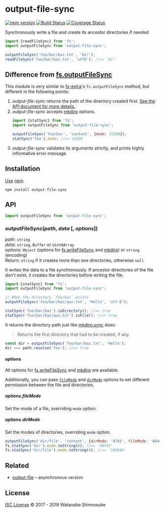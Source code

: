 # output-file-sync

[![npm version](https://img.shields.io/npm/v/output-file-sync.svg)](https://www.npmjs.com/package/output-file-sync)
[![Build Status](https://travis-ci.com/shinnn/output-file-sync.svg?branch=master)](https://travis-ci.com/shinnn/output-file-sync)
[![Coverage Status](https://coveralls.io/repos/github/shinnn/output-file-sync/badge.svg?branch=master)](https://coveralls.io/github/shinnn/output-file-sync?branch=master)

Synchronously write a file and create its ancestor directories if needed

```javascript
import {readFileSync} from 'fs';
import outputFileSync from 'output-file-sync';

outputFileSync('foo/bar/baz.txt', 'Hi!');
readFileSync('foo/bar/baz.txt', 'utf8'); //=> 'Hi!'
```

## Difference from [fs.outputFileSync](https://github.com/jprichardson/node-fs-extra/blob/master/docs/outputFile.md)

This module is very similar to [fs-extra](https://github.com/jprichardson/node-fs-extra)'s `fs.outputFileSync` method, but different in the following points:

1. *output-file-sync* returns the path of the directory created first. [See the API document for more details.](#outputfilesyncpath-data--options)
2. *output-file-sync* accepts [mkdirp] options.
   ```javascript
   import {statSync} from 'fs';
   import outputFileSync from 'output-file-sync';

   outputFileSync('foo/bar', 'content', {mode: 33260});
   statSync('foo').mode; //=> 33260
   ```
3. *output-file-sync* validates its arguments strictly, and prints highly informative error message.

## Installation

[Use](https://docs.npmjs.com/cli/install) [npm](https://docs.npmjs.com/about-npm/).

```
npm install output-file-sync
```

## API

```javascript
import outputFileSync from 'output-file-sync';
```

### outputFileSync(*path*, *data* [, *options*])

*path*: `string`  
*data*: `string`, `Buffer` or `Uint8Array`  
*options*: `Object` (options for [fs.writeFileSync] and [mkdirp]) or `string` (encoding)  
Return: `string` if it creates more than one directories, otherwise `null`

It writes the data to a file synchronously. If ancestor directories of the file don't exist, it creates the directories before writing the file.

```javascript
import {statSync} from 'fs';
import outputFileSync from 'output-file-sync';

// When the directory `foo/bar` exists
outputFileSync('foo/bar/baz/qux.txt', 'Hello', 'utf-8');

statSync('foo/bar/baz').isDirectory(); //=> true
statSync('foo/bar/baz/qux.txt').isFile(); //=> true
```

It returns the directory path just like [mkdirp.sync](https://github.com/substack/node-mkdirp#mkdirpsyncdir-opts) does:

> Returns the first directory that had to be created, if any.

```javascript
const dir = outputFileSync('foo/bar/baz.txt', 'Hello');
dir === path.resolve('foo'); //=> true
```

#### options

All options for [fs.writeFileSync] and [mkdirp] are available.

Additionally, you can pass [`fileMode`](#optionsfilemode) and [`dirMode`](#optionsdirmode) options to set different permission between the file and directories.

##### options.fileMode

Set the mode of a file, overriding `mode` option.

##### options.dirMode

Set the modes of directories, overriding `mode` option.

```javascript
outputFileSync('dir/file', 'content', {dirMode: '0745', fileMode: '0644'});
fs.statSync('dir').mode.toString(8); //=> '40745'
fs.statSync('dir/file').mode.toString(8); //=> '100644'
```

## Related

* [output-file](https://github.com/shinnn/output-file) – asynchronous version

## License

[ISC License](./LICENSE) © 2017 - 2019 Watanabe Shinnosuke

[fs.writeFileSync]: https://nodejs.org/api/fs.html#fs_fs_writefilesync_file_data_options
[mkdirp]: https://github.com/substack/node-mkdirp
